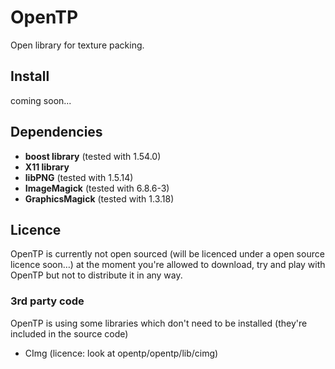 OpenTP
=======

Open library for texture packing.

## Install

coming soon...

## Dependencies

* **boost library** (tested with 1.54.0)
* **X11 library** 
* **libPNG** (tested with 1.5.14)
* **ImageMagick** (tested with 6.8.6-3)
* **GraphicsMagick** (tested with 1.3.18)


## Licence

OpenTP is currently not open sourced (will be licenced under a open source licence soon…) at the moment you're allowed to download, try and play with OpenTP but not to distribute it in any way.

### 3rd party code

OpenTP is using some libraries which don't need to be installed (they're included in the source code)

* CImg (licence: look at opentp/opentp/lib/cimg)